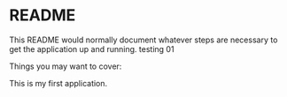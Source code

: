 # README

This README would normally document whatever steps are necessary to get the
application up and running.
testing 01

Things you may want to cover:

This is my first application.
